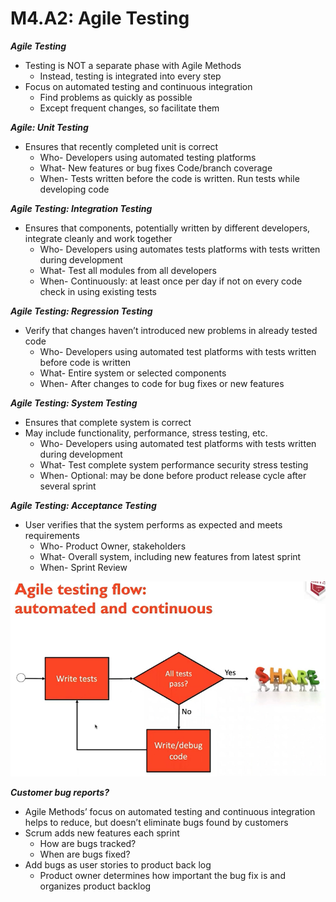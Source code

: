 # M4.A2: Agile Testing

***Agile Testing***

- Testing is NOT a separate phase with Agile Methods
    - Instead, testing is integrated into every step
- Focus on automated testing and continuous integration
    - Find problems as quickly as possible
    - Except frequent changes, so facilitate them
    

***Agile: Unit Testing***

- Ensures that recently completed unit is correct
    - Who- Developers using automated testing platforms
    - What- New features or bug fixes Code/branch coverage
    - When- Tests written before the code is written. Run tests while developing code

***Agile Testing: Integration Testing***

- Ensures that components, potentially written by different developers, integrate cleanly and work together
    - Who- Developers using automates tests platforms with tests written during development
    - What- Test all modules from all developers
    - When- Continuously: at least once per day if not on every code check in using existing tests

***Agile Testing: Regression Testing***

- Verify that changes haven’t introduced new problems in already tested code
    - Who- Developers using automated test platforms with tests written before code is written
    - What- Entire system or selected components
    - When- After changes to code for bug fixes or new features

***Agile Testing: System Testing***

- Ensures that complete system is correct
- May include functionality, performance, stress testing, etc.
    - Who- Developers using automated test platforms with tests written during development
    - What- Test complete system performance security stress testing
    - When- Optional: may be done before product release cycle after several sprint
    

***Agile Testing: Acceptance Testing***

- User verifies that the system performs as expected and meets requirements
    - Who- Product Owner, stakeholders
    - What- Overall system, including new features from latest sprint
    - When- Sprint Review

![Untitled](M4%20A2%20Agile%20Testing%2063aa52a6222343b6ac388141cf0fd710/Untitled.png)

***Customer bug reports?***

- Agile Methods’ focus on automated testing and continuous integration helps to reduce, but doesn’t eliminate bugs found by customers
- Scrum adds new features each sprint
    - How are bugs tracked?
    - When are bugs fixed?
- Add bugs as user stories to product back log
    - Product owner determines how important the bug fix is and organizes product backlog